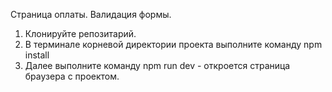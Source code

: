 Страница оплаты. Валидация формы.

1) Клонируйте репозитарий.
2) В терминале корневой директории проекта выполните команду npm install
3) Далее выполните команду npm run dev - откроется страница браузера с проектом.
